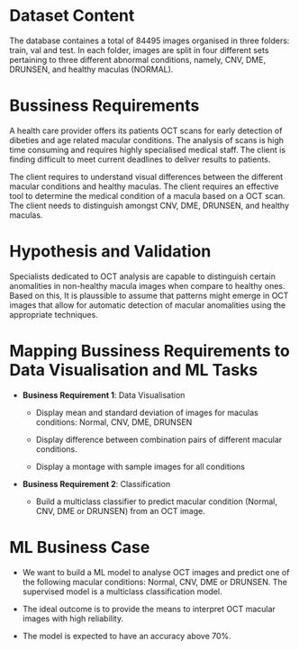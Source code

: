 # Dataset Content

The database containes a total of 84495 images organised in three folders: train, val and test. In each folder, images are split in four different sets pertaining to three different abnormal conditions, namely, CNV, DME, DRUNSEN, and healthy maculas (NORMAL).

# Bussiness Requirements

A health care provider offers its patients OCT scans for early detection of dibeties and age related macular conditions. The analysis of scans is high time consuming and requires highly specialised medical staff. The client is finding difficult to meet current deadlines to deliver results to patients.

The client requires to understand visual differences between the different macular conditions and healthy maculas.
The client requires an effective tool to determine the medical condition of a macula based on a OCT scan. The client needs to distinguish amongst CNV, DME, DRUNSEN, and healthy maculas.

# Hypothesis and Validation

Specialists dedicated to OCT analysis are capable to distinguish certain anomalities in non-healthy macula images when compare to healthy ones. Based on this, It is plaussible to assume that patterns might emerge in OCT images that allow for automatic detection of macular anomalities using the appropriate techniques.

# Mapping Bussiness Requirements to Data Visualisation and ML Tasks

* **Business Requirement 1**: Data Visualisation

    - Display mean and standard deviation of images for maculas conditions: Normal, CNV, DME, DRUNSEN

    - Display difference between combination pairs of different macular conditions.

    - Display a montage with sample images for all conditions

* **Business Requirement 2**: Classification

    - Build a multiclass classifier to predict macular condition (Normal, CNV, DME or DRUNSEN) from an OCT image.

# ML Business Case

* We want to build a ML model to analyse OCT images and predict one of the following macular conditions: Normal, CNV, DME or DRUNSEN. The supervised model is a multiclass classification model.

* The ideal outcome is to provide the means to interpret OCT macular images with high reliability.

* The model is expected to have an accuracy above 70%.